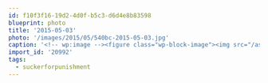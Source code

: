 ```yaml
---
id: f10f3f16-19d2-4d0f-b5c3-d6d4e8b83598
blueprint: photo
title: '2015-05-03'
photo: '/images/2015/05/540bc-2015-05-03.jpg'
caption: '<!-- wp:image --><figure class="wp-block-image"><img src="/assets/images/2015/05/540bc-2015-05-03.jpg" /></figure><!-- /wp:image --><!-- wp:paragraph --><p>"Rest day" before a 25km race = 2 hour  hike up a mountain. #suckerforpunishment</p><!-- /wp:paragraph -->'
import_id: '20992'
tags:
  - suckerforpunishment
---
```

